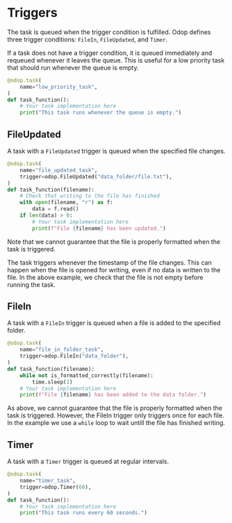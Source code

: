 # Triggers

The task is queued when the trigger condition is fulfilled. Odop defines
three trigger conditions: `FileIn`, `FileUpdated`, and `Timer`.

If a task does not have a trigger condition, it is queued immediately and
requeued whenever it leaves the queue. This is useful for a low priority
task that should run whenever the queue is empty.

```python
@odop.task(
    name="low_priority_task",
)
def task_function():
    # Your task implementation here
    print("This task runs whenever the queue is empty.")
```

## FileUpdated

A task with a `FileUpdated` trigger is queued when the specified file changes.

```python
@odop.task(
    name="file_updated_task",
    trigger=odop.FileUpdated("data_folder/file.txt"),
)
def task_function(filename):
    # Check that writing to the file has finished
    with open(filename, "r") as f:
        data = f.read()
    if len(data) > 0:
        # Your task implementation here
        print(f"File {filename} has been updated.")
```

Note that we cannot guarantee that the file is properly formatted when the task
is triggered.

The task triggers whenever the timestamp of the file changes. This can happen when
the file is opened for writing, even if no data is written to the file. In the above
example, we check that the file is not empty before running the task.


## FileIn

A task with a `FileIn` trigger is queued when a file is added to the specified
folder.

```python
@odop.task(
    name="file_in_folder_task",
    trigger=odop.FileIn("data_folder"),
)
def task_function(filename):
    while not is_formatted_correctly(filename):
        time.sleep(1)
    # Your task implementation here
    print(f"File {filename} has been added to the data folder.")
```

As above, we cannot guarantee that the file is properly formatted when the task
is triggered. However, the FileIn trigger only triggers once for each file. In
the example we use a `while` loop to wait untill the file has finished writing.


## Timer

A task with a `Timer` trigger is queued at regular intervals.

```python
@odop.task(
    name="timer_task",
    trigger=odop.Timer(60),
)
def task_function():
    # Your task implementation here
    print("This task runs every 60 seconds.")
```
